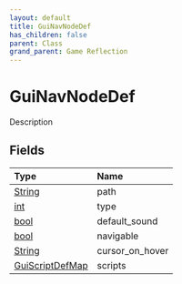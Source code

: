 ```yaml
---
layout: default
title: GuiNavNodeDef
has_children: false
parent: Class
grand_parent: Game Reflection
---
```

# GuiNavNodeDef
Description 

## Fields

| Type | Name |
|:----------|:--------------|
| [String](/riftbreaker-wiki/docs/game-reflection/components/string/) | path |
| [int](/riftbreaker-wiki/docs/game-reflection/enums/int/) | type |
| [bool](/riftbreaker-wiki/docs/game-reflection/components/bool/) | default_sound |
| [bool](/riftbreaker-wiki/docs/game-reflection/components/bool/) | navigable |
| [String](/riftbreaker-wiki/docs/game-reflection/components/string/) | cursor_on_hover |
| [GuiScriptDefMap](/riftbreaker-wiki/docs/game-reflection/classes/gui_script_def_map/) | scripts |

